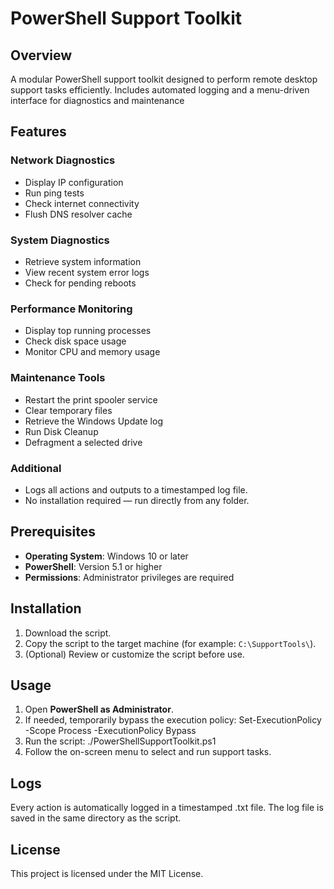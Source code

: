 # PowerShell Support Toolkit

## Overview

A modular PowerShell support toolkit designed to perform remote desktop support tasks efficiently. Includes automated logging and a menu-driven interface for diagnostics and maintenance

## Features

### Network Diagnostics
- Display IP configuration
- Run ping tests
- Check internet connectivity
- Flush DNS resolver cache

### System Diagnostics
- Retrieve system information
- View recent system error logs
- Check for pending reboots

### Performance Monitoring
- Display top running processes
- Check disk space usage
- Monitor CPU and memory usage

### Maintenance Tools
- Restart the print spooler service
- Clear temporary files
- Retrieve the Windows Update log
- Run Disk Cleanup
- Defragment a selected drive

### Additional
- Logs all actions and outputs to a timestamped log file.
- No installation required — run directly from any folder.

## Prerequisites

- **Operating System**: Windows 10 or later
- **PowerShell**: Version 5.1 or higher
- **Permissions**: Administrator privileges are required

## Installation

1. Download the script.
2. Copy the script to the target machine (for example: `C:\SupportTools\`).
3. (Optional) Review or customize the script before use.

## Usage

1. Open **PowerShell as Administrator**.
2. If needed, temporarily bypass the execution policy: Set-ExecutionPolicy -Scope Process -ExecutionPolicy Bypass
3. Run the script: ./PowerShellSupportToolkit.ps1
4. Follow the on-screen menu to select and run support tasks.

## Logs

Every action is automatically logged in a timestamped .txt file. The log file is saved in the same directory as the script.

## License

This project is licensed under the MIT License.
